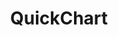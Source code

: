---
draft: false
title: QuickChart
content:
  id: quickchart
  name: QuickChart
  logo: /images/development/dev-tools/quickchart/logo.png
  website: https://quickchart.io/
  iframe_website: /website-iframe/development/dev-tools/quickchart
  dashboardImage: /images/development/dev-tools/quickchart/screenshot-1.png
  short_description: QuickChart allows you to generates chart images of charts from a URL.
  description: "QuickChart is an API for generating chart images, PDFs, and QR codes. Built on Chart.js, it's the most popular open-source charting library. The charts are easy to embed in non-dynamic environments such as email, SMS, chatrooms, etc."
  features:
    - title: Hosted solutions
      description: Rendering at scale is difficult and resource-intensive, but QuickChart takes care of the most difficult parts so you can focus on building your application. Purchasing a license also grants permission to modify QuickChart for private and on-prem commercial use.
    - title: Charts to use anywhere
      description: "A chart is defined simply by its URL, so you can use QuickChart's API in any programming language you like. And, because the API produces images, you can include these charts nearly anywhere."
    - title: No-code chart maker
      description: If you prefer not to edit charts manually, you can use the no-code chartmaker to create custom chart templates that you can embed dynamically in spreadsheets, Airtable, Bubble, AppSheet, and many other no-code tools.
    - title: Open-source
      description: "QuickChart is open-source and dual-licensed under the GNU GPLv3 and a commercial license. Rather than building your software on top of proprietary chart formats, you may use images produced by QuickChart's API for any purpose."
  screenshots:
    - /images/development/dev-tools/quickchart/screenshot-1.png
    - /images/development/dev-tools/quickchart/screenshot-2.png
---